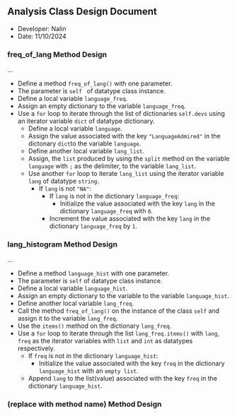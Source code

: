 ## Analysis Class Design Document
- Developer: Nalin
- Date: 11/10/2024

### freq_of_lang Method Design
...
- Define a method `freq_of_lang()` with one parameter.
- The parameter is `self ` of datatype class instance.
- Define a local variable `language_freq`.
- Assign an empty dictionary to the variable `language_freq`.
- Use a `for` loop to iterate through the list of dictionaries `self.devs` using an iterator variable `dict` of datatype dictionary.
    - Define a local variable `language`.
    - Assign the value associated with the key `"LanguageAdmired"` in the dictonary `dict`to the variable `language`.
    - Define another local variable `lang_list`.
    - Assign, the `list` produced by using the `split` method on the variable `language` with `;` as the delimiter, to the variable `lang_list`.
    - Use another `for` loop to iterate `lang_list` using the iterator variable `lang` of datatype `string`.
        - If `lang` is not `"NA"`:
            - If `lang` is not in the dictionary `language_freq`:
                - Initialize the value associated with the key `lang` in the dictionary `language_freq` with `0`.
            - Increment the value associated with the key `lang` in the dictionary `language_freq` by `1`.


### lang_histogram Method Design
...
- Define a method `language_hist` with one parameter.
- The parameter is `self` of datatype class instance.
- Define a local variable `language_hist`.
- Assign an empty dictionary to the variable to the variable `language_hist`.
- Define another local variable `lang_freq`.
- Call the method `freq_of_lang()` on the instance of the class `self` and assign it to the variable `lang_freq`.
- Use the `items()` method on the dictionary `lang_freq`.
- Use a `for` loop to iterate through the list `lang_freq.items()` with `lang`, `freq` as the iterator variables with `list` and `int` as datatypes respectively.
    - If `freq` is not in the dictionary `language_hist`:
        - Initialize the value associated with the key `freq` in the dictionary `language_hist` with an `empty list`.
    - Append `lang` to the list(value) associated with the key `freq` in the dictionary `language_hist`.

### (replace with method name) Method Design

